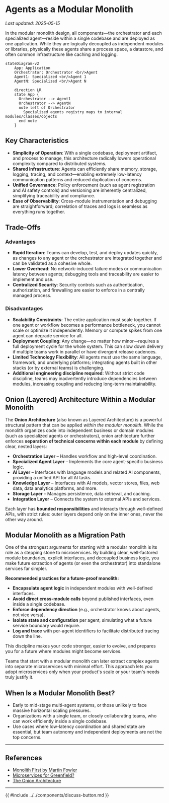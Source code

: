# Agents as a Modular Monolith

_Last updated: 2025-05-15_

In the modular monolith design, all components—the orchestrator and each
specialized agent—reside within a single codebase and are deployed as one
application. While they are logically decoupled as independent modules or
libraries, physically these agents share a process space, a datastore, and often
common infrastructure like caching and logging.

```mermaid
stateDiagram-v2
    App: Application
    Orchestrator: Orchestrator <br/>Agent
    Agent1: Specialized <br/>Agent 1
    AgentN: Specialized <br/>Agent N

    direction LR
    state App {
      Orchestrator --> Agent1
      Orchestrator --> AgentN
      note left of Orchestrator
        Specialized agents registry maps to internal modules/classes/objects
      end note
    }
```

## Key Characteristics

- **Simplicity of Operation**: With a single codebase, deployment artifact, and
  process to manage, this architecture radically lowers operational complexity
  compared to distributed systems.
- **Shared Infrastructure**: Agents can efficiently share memory, storage,
  logging, tracing, and context—enabling extremely low-latency communication
  patterns and reduced duplication of concerns.
- **Unified Governance**: Policy enforcement (such as agent registration and AI
  safety controls) and versioning are inherently centralized, simplifying
  traceability and compliance.
- **Ease of Observability**: Cross-module instrumentation and debugging are
  straightforward; correlation of traces and logs is seamless as everything runs
  together.

## Trade-Offs

### Advantages

- **Rapid Iteration**: Teams can develop, test, and deploy updates quickly, as
  changes to any agent or the orchestrator are integrated together and can be
  validated as a cohesive whole.
- **Lower Overhead**: No network-induced failure modes or communication latency
  between agents; debugging tools and traceability are easier to implement and
  use.
- **Centralized Security**: Security controls such as authentication,
  authorization, and firewalling are easier to enforce in a centrally managed
  process.

### Disadvantages

- **Scalability Constraints**: The entire application must scale together. If
  one agent or workflow becomes a performance bottleneck, you cannot scale or
  optimize it independently. Memory or compute spikes from one agent can degrade
  service for all.
- **Deployment Coupling**: Any change—no matter how minor—requires a full
  deployment cycle for the whole system. This can slow down delivery if multiple
  teams work in parallel or have divergent release cadences.
- **Limited Technology Flexibility**: All agents must use the same language,
  framework, and underlying platforms; integrating agents built in other stacks
  (or by external teams) is challenging.
- **Additional engineering discipline required**: Without strict code
  discipline, teams may inadvertently introduce dependencies between modules,
  increasing coupling and reducing long-term maintainability.

## Onion (Layered) Architecture Within a Modular Monolith

The **Onion Architecture** (also known as Layered Architecture) is a powerful
structural pattern that can be applied _within the modular monolith_. While the
monolith organizes code into independent business or domain modules (such as
specialized agents or orchestrators), onion architecture further enforces
**separation of technical concerns within each module** by defining clear,
nested layers:

- **Orchestration Layer** – Handles workflow and high-level coordination.
- **Specialized Agent Layer** – Implements the core agent-specific business
  logic.
- **AI Layer** – Interfaces with language models and related AI components,
  providing a unified API for all AI tasks.
- **Knowledge Layer** – Interfaces with AI models, vector stores, files, web
  data, data analytics platforms, and more.
- **Storage Layer** – Manages persistence, data retrieval, and caching.
- **Integration Layer** – Connects the system to external APIs and services.

Each layer has **bounded responsibilities** and interacts through well-defined
APIs, with strict rules: outer layers depend only on the inner ones, never the
other way around.

## Modular Monolith as a Migration Path

One of the strongest arguments for starting with a modular monolith is its role
as a stepping stone to microservices. By building clear, well-factored module
boundaries, explicit interfaces, and decoupled business logic, you make future
extraction of agents (or even the orchestrator) into standalone services far
simpler.

**Recommended practices for a future-proof monolith:**

- **Encapsulate agent logic** in independent modules with well-defined
  interfaces.
- **Avoid direct cross-module calls** beyond published interfaces, even inside a
  single codebase.
- **Enforce dependency direction** (e.g., orchestrator knows about agents, not
  vice versa).
- **Isolate state and configuration** per agent, simulating what a future
  service boundary would require.
- **Log and trace** with per-agent identifiers to facilitate distributed tracing
  down the line.

This discipline makes your code stronger, easier to evolve, and prepares you for
a future where modules might become services.

Teams that start with a modular monolith can later extract complex agents into
separate microservices with minimal effort. This approach lets you adopt
microservices only when your product's scale or your team's needs truly justify
it.

## When Is a Modular Monolith Best?

- Early to mid-stage multi-agent systems, or those unlikely to face massive
  horizontal scaling pressures.
- Organizations with a single team, or closely collaborating teams, who can work
  efficiently inside a single codebase.
- Use cases where low-latency coordination and shared state are essential, but
  team autonomy and independent deployments are not the top concerns.

---

## References

- [Monolith First by Martin Fowler](https://martinfowler.com/bliki/MonolithFirst.html)
- [Microservices for Greenfield?](https://samnewman.io/blog/2015/04/07/microservices-for-greenfield/)
- [The Onion Architecture](https://jeffreypalermo.com/2008/07/the-onion-architecture-part-1/)

---

{{ #include ../../components/discuss-button.md }}
